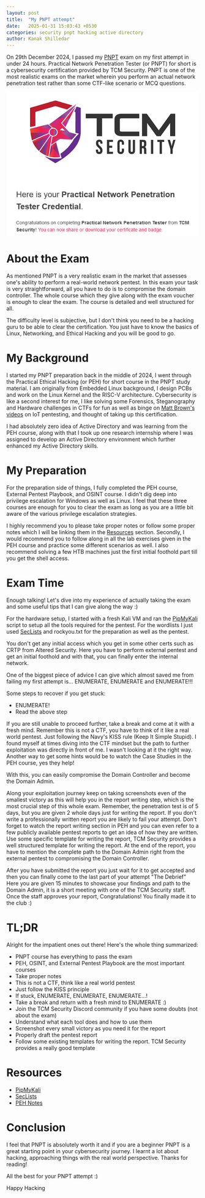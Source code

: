 ```yaml
---
layout: post
title:  "My PNPT attempt"
date:   2025-01-31 15:03:43 +0530
categories: security pnpt hacking active directory
author: Kanak Shilledar
---
```


On 29th December 2024, I passed my [PNPT](https://certifications.tcm-sec.com/pnpt/) exam on my first attempt in under 24
hours. Practical Network Penetration Tester (or PNPT) for short is a cybersecurity certification provided by TCM
Security. PNPT is one of the most realistic exams on the market wherein you perform an actual network penetration test
rather than some CTF-like scenario or MCQ questions.

![images](../images/img.png)

# About the Exam

As mentioned PNPT is a very realistic exam in the market that assesses one's ability to perform a real-world network
pentest. In this exam your task is very straightforward, all you have to do is to compromise the domain controller.
The whole course which they give along with the exam voucher is enough to clear the exam. The course is detailed and
well structured for all.

The difficulty level is subjective, but I don't think you need to be a hacking guru to be able to clear the
certification. You just have to know the basics of Linux, Networking, and Ethical Hacking and you will be good to go.

# My Background

I started my PNPT preparation back in the middle of 2024, I went through the Practical Ethical Hacking (or PEH) for
short course in the PNPT study material. I am originally from Embedded Linux background, I design PCBs and work on the
Linux Kernel and the RISC-V architecture. Cybersecurity is like a second interest for me, I like solving some Forensics,
Steganography and Hardware challenges in CTFs for fun as well as binge
on [Matt Brown's videos](https://www.youtube.com/@mattbrwn) on IoT pentesting, and thought of taking up this
certification.

I had absolutely zero idea of Active Directory and was learning from the PEH course, along with that I took up one
research
internship where I was assigned to develop an Active Directory environment which further enhanced my Active
Directory skills.

# My Preparation

For the preparation side of things, I fully completed the PEH course, External Pentest Playbook, and OSINT course. I
didn't dig deep into privilege escalation for Windows as well as Linux. I feel that these three courses are enough for
you to clear the exam as long as you are a little bit aware of the various privilege escalation strategies.

I highly recommend you to please take proper notes or follow some proper notes which I will be linking them in
the [Resources](#resources) section. Secondly, I would recommend you to follow along in all the lab exercises given
in the PEH course and practice some different scenarios as well. I also recommend solving a few HTB machines just the
first initial foothold part till you get the shell access.

# Exam Time

Enough talking! Let's dive into my experience of actually taking the exam and some useful tips that I can give along
the way :)

For the hardware setup, I started with a fresh Kali VM and ran
the [PipMyKali](https://tcm-sec.com/pimpmykali-pmk-v-2-0-release/) script to setup all the tools required for the
pentest. For the wordlists I just used [SecLists](https://github.com/danielmiessler/SecLists) and rockyou.txt for the
preparation as well as the pentest.

You don't get any initial access which you get in some other certs such as CRTP from Altered Security. Here you have to
perform external pentest and get an initial foothold and with that, you can finally enter the internal network.

One of the biggest piece of advice I can give which almost saved me from failing my first attempt is... ENUMERATE,
ENUMERATE and ENUMERATE!!!

Some steps to recover if you get stuck:

* ENUMERATE!
* Read the above step

If you are still unable to proceed further, take a break and come at it with a fresh mind. Remember this is not a CTF,
you have to think of it like a real world pentest. Just following the Navy's KISS rule (Keep It Simple Stupid). I found
myself at times diving into the CTF mindset but the path to further exploitation was directly in front of me. I
wasn't looking at it the right way. Another way to get some hints would be to watch the Case Studies in the PEH course,
yes they help!

With this, you can easily compromise the Domain Controller and become the Domain Admin.

Along your exploitation journey keep on taking screenshots even of the smallest victory as this will help you in the
report writing step, which is the most crucial step of this whole exam. Remember, the penetration test is of 5 days, but
you are given 2 whole days just for writing the report. If you don't write a professionally written report you are
likely to fail your attempt. Don't forget to watch the report writing section in PEH and you can even refer to a few
publicly available pentest reports to get an idea of how they are written. Use some specific template for writing the
report, TCM Security provides a well structured template for writing the report. At the end of the report, you have to
mention the complete path to the Domain Admin right from the external pentest to compromising the Domain Controller.

After you have submitted the report you just wait for it to get accepted and then you can finally come to the last part
of your attempt "The Debrief" Here you are given 15 minutes to showcase your findings and path to the Domain Admin, it
is a short meeting with one of the TCM Security staff. Once the staff approves your report, Congratulations! You finally
made it to the club :)

# TL;DR

Alright for the impatient ones out there! Here's the whole thing summarized:

* PNPT course has everything to pass the exam
* PEH, OSINT, and External Pentest Playbook are the most important courses
* Take proper notes
* This is not a CTF, think like a real world pentest
* Just follow the KISS principle
* If stuck, ENUMERATE, ENUMERATE, ENUMERATE...!
* Take a break and return with a fresh mind to ENUMERATE :)
* Join the TCM Security Discord community if you have some doubts (not about the exam)
* Understand what each tool does and how to use them
* Screenshot every small victory as you need it for the report
* Properly draft the pentest report
* Follow some existing templates for writing the report. TCM Security provides a really good template

# Resources

* [PipMyKali](https://tcm-sec.com/pimpmykali-pmk-v-2-0-release/)
* [SecLists](https://github.com/danielmiessler/SecLists)
* [PEH Notes](https://blog.syselement.com/tcm/courses/peh)

# Conclusion

I feel that PNPT is absolutely worth it and if you are a beginner PNPT is a great starting point in your cybersecurity
journey. I learnt a lot about hacking, approaching things with the real world perspective.
Thanks for reading!

All the best for your PNPT attempt :)

Happy Hacking